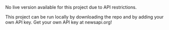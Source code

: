 No live version available for this project due to API restrictions. 

This project can be run locally by downloading the repo and by adding your own API key. Get your own API key at newsapi.org!
